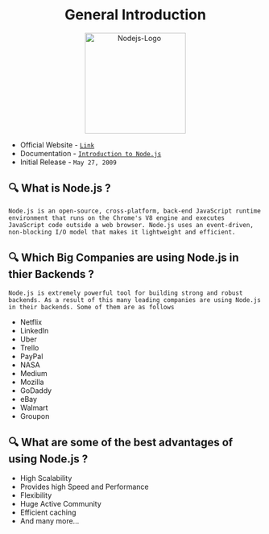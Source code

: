 <div align="center" >
  <h1>General Introduction</h1>
  <p  align="center">
 <img alt="Nodejs-Logo" width="200px" src="https://cdn.jsdelivr.net/gh/devicons/devicon/icons/nodejs/nodejs-original-wordmark.svg" />  
  </p>
</div>  

- Official Website - [`Link`](https://nodejs.dev/) 
- Documentation - [`Introduction to Node.js`](https://nodejs.dev/learn/introduction-to-nodejs)
- Initial Release - `May 27, 2009`


## :mag: What is Node.js ?
`Node.js is an open-source, cross-platform, back-end JavaScript runtime environment that runs on the Chrome's V8 engine and executes JavaScript code outside a web browser. Node.js uses an event-driven, non-blocking I/O model that makes it lightweight and efficient.`

## :mag: Which Big Companies are using Node.js in thier Backends ?
`Node.js is extremely powerful tool for building strong and robust backends. As a result of this many leading companies are using Node.js in their backends. Some of them are as follows`
- Netflix
- LinkedIn
- Uber
- Trello
- PayPal
- NASA
- Medium
- Mozilla
- GoDaddy
- eBay
- Walmart
- Groupon

## :mag: What are some of the best advantages of using Node.js ?
- High Scalability
- Provides high Speed and Performance
- Flexibility
- Huge Active Community
- Efficient caching
- And many more...

